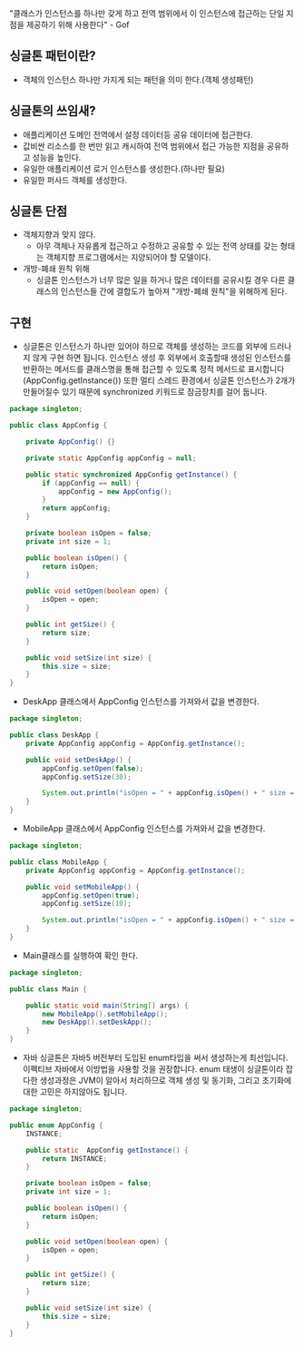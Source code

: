 >
"클래스가 인스턴스를 하나만 갖게 하고 전역 범위에서 이 인스턴스에 접근하는 단일 지점을 제공하기 위해 사용한다"  - Gof

## 싱글톤 패턴이란?
- 객체의 인스턴스 하나만 가지게 되는 패턴을 의미 한다.(객체 생성패턴)

## 싱글톤의 쓰임새?
- 애플리케이션 도메인 전역에서 설정 데이터등 공유 데이터에 접근한다.
- 값비싼 리소스를 한 번만 읽고 캐시하여 전역 범위에서 접근 가능한 지점을 공유하고 성능을 높인다.
- 유일한 애플리케이션 로거 인스턴스를 생성한다.(하나만 필요)
- 유일한 퍼사드 객체를 생성한다.

## 싱글톤 단점
- 객체지향과 맞지 않다.
	- 아무 객체나 자유롭게 접근하고 수정하고 공유할 수 있는 전역 상태를 갖는 형태는 객체지향 프로그램에서는 지양되어야 할 모델이다.
- 개방-폐쇄 원칙 위해
	- 싱글톤 인스턴스가 너무 많은 일을 하거나 많은 데이터를 공유시킬 경우 다른 클래스의 인스턴스들 간에 결합도가 높아져 "개방-폐쇄 원칙"을 위해하게 된다.


## 구현
- 싱글톤은 인스턴스가 하나만 있어야 하므로 객체를 생성하는 코드를 외부에 드러나지 않게 구현 하면 됩니다.
인스턴스 생성 후 외부에서 호출할때 생성된 인스턴스를 반환하는 메서드를 클래스명을 통해 접근할 수 있도록 정적 메서드로 표시합니다(AppConfig.getInstance())
또한 멀티 스레드 환경에서 싱글톤 인스턴스가 2개가 만들어질수 있기 때문에 synchronized 키워드로 잠금장치를 걸어 둡니다.
```java
package singleton;

public class AppConfig {

    private AppConfig() {}

    private static AppConfig appConfig = null;

    public static synchronized AppConfig getInstance() {
        if (appConfig == null) {
            appConfig = new AppConfig();
        }
        return appConfig;
    }

    private boolean isOpen = false;
    private int size = 1;

    public boolean isOpen() {
        return isOpen;
    }

    public void setOpen(boolean open) {
        isOpen = open;
    }

    public int getSize() {
        return size;
    }

    public void setSize(int size) {
        this.size = size;
    }
}
```
- DeskApp 클래스에서 AppConfig 인스턴스를 가져와서 값을 변경한다.
```java
package singleton;

public class DeskApp {
    private AppConfig appConfig = AppConfig.getInstance();

    public void setDeskApp() {
        appConfig.setOpen(false);
        appConfig.setSize(30);

        System.out.println("isOpen = " + appConfig.isOpen() + " size = " + appConfig.getSize());
    }
}

```

- MobileApp 클래스에서 AppConfig 인스턴스를 가져와서 값을 변경한다.
```java
package singleton;

public class MobileApp {
    private AppConfig appConfig = AppConfig.getInstance();

    public void setMobileApp() {
        appConfig.setOpen(true);
        appConfig.setSize(10);

        System.out.println("isOpen = " + appConfig.isOpen() + " size = " + appConfig.getSize());
    }
}

```

- Main클래스를 실행하여 확인 한다.
```java
package singleton;

public class Main {

    public static void main(String[] args) {
        new MobileApp().setMobileApp();
        new DeskApp().setDeskApp();
    }
}

```


- 자바 싱글톤은 자바5 버전부터 도입된 enum타입을 써서 생성하는게 최선입니다. 이펙티브 자바에서 이방법을 사용할 것을 권장합니다. enum 태생이 싱글톤이라 잡다한 생성과정은 JVM이 알아서 처리하므로 객체 생성 및 동기화, 그리고 초기화에 대한 고민은 하지않아도 됩니다.
```java
package singleton;

public enum AppConfig {
    INSTANCE;

    public static  AppConfig getInstance() {
        return INSTANCE;
    }

    private boolean isOpen = false;
    private int size = 1;

    public boolean isOpen() {
        return isOpen;
    }

    public void setOpen(boolean open) {
        isOpen = open;
    }

    public int getSize() {
        return size;
    }

    public void setSize(int size) {
        this.size = size;
    }
}
```
